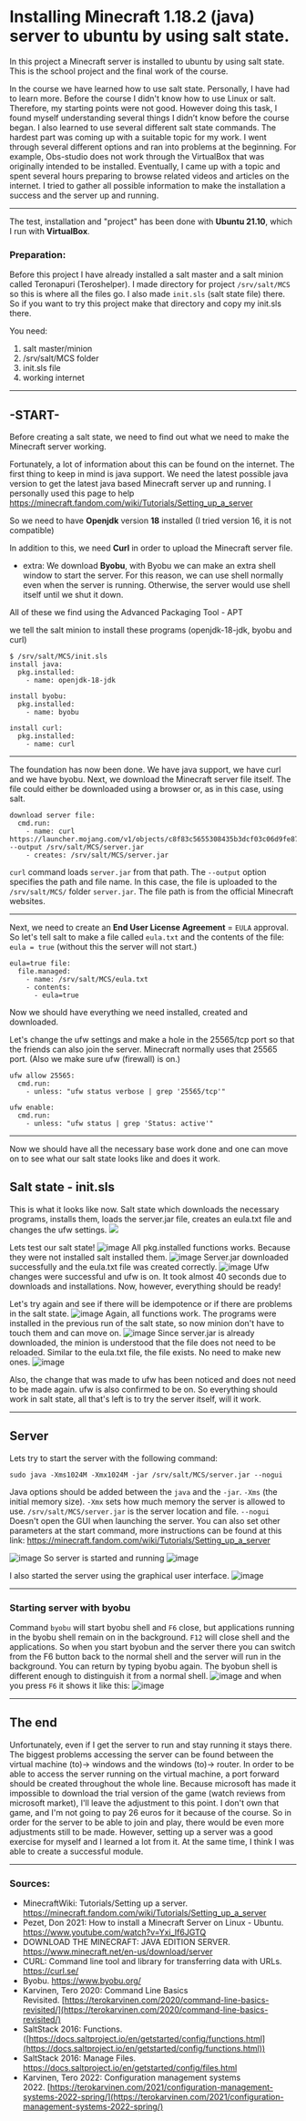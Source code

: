 # Installing Minecraft 1.18.2 (java) server to ubuntu by using salt state.

In this project a Minecraft server is installed to ubuntu by using salt state. This is the school project and the final work of the course.

In the course we have learned how to use salt state. Personally, I have had to learn more. Before the course I didn't know how to use Linux or salt.
Therefore, my starting points were not good. However doing this task, I found myself understanding several things I didn’t know before the course began. I also learned to use several different salt state commands. The hardest part was coming up with a suitable topic for my work. I went through several different options and ran into problems at the beginning. For example, Obs-studio does not work through the VirtualBox that was originally intended to be installed. Eventually, I came up with a topic and spent several hours preparing to browse related videos and articles on the internet. I tried to gather all possible information to make the installation a success and the server up and running.

----------

The test, installation and "project" has been done with **Ubuntu 21.10**, which I run with **VirtualBox**.

### Preparation: 
Before this project I have already installed a salt master and a salt minion called Teronapuri (Teroshelper).
I made directory for project `/srv/salt/MCS` so this is where all the files go. I also made `init.sls` (salt state file) there. So if you want to try this project make that directory and copy my init.sls there. 

You need:
1. salt master/minion
2. /srv/salt/MCS folder
3. init.sls file
4. working internet

---------------

## -START-
Before creating a salt state, we need to find out what we need to make the Minecraft server working. 

Fortunately, a lot of information about this can be found on the internet. The first thing to keep in mind is java support. We need the latest possible java version to get the latest java based Minecraft server up and running. I personally used this page to help https://minecraft.fandom.com/wiki/Tutorials/Setting_up_a_server

So we need to have **Openjdk** version **18** installed (I tried version 16, it is not compatible)

In addition to this, we need **Curl** in order to upload the Minecraft server file.

+ extra: We download **Byobu**, with Byobu we can make an extra shell window to start the server. For this reason, we can use shell normally even when the server is running. Otherwise, the server would use shell itself until we shut it down. 

All of these we find using the Advanced Packaging Tool - APT

we tell the salt minion to install these programs (openjdk-18-jdk, byobu and curl)
```
$ /srv/salt/MCS/init.sls
install java:
  pkg.installed:
    - name: openjdk-18-jdk
     
install byobu:
  pkg.installed: 
    - name: byobu
     
install curl:
  pkg.installed:
    - name: curl
```

-----------------------

The foundation has now been done. We have java support, we have curl and we have byobu. Next, we download the Minecraft server file itself. The file could either be downloaded using a browser or, as in this case, using salt.

```
download server file: 
  cmd.run:
    - name: curl https://launcher.mojang.com/v1/objects/c8f83c5655308435b3dcf03c06d9fe8740a77469/server.jar --output /srv/salt/MCS/server.jar
    - creates: /srv/salt/MCS/server.jar
```
`curl` command loads `server.jar` from that path. The `--output` option specifies the path and file name. In this case, the file is uploaded to the `/srv/salt/MCS/` folder `server.jar`. The file path is from the official Minecraft websites.

-------------------------
Next, we need to create an **End User License Agreement** = `EULA` approval. So let's tell salt to make a file called `eula.txt` and the contents of the file: `eula = true` (without this the server will not start.)

```
eula=true file:
  file.managed:
    - name: /srv/salt/MCS/eula.txt
    - contents: 
      - eula=true
```
Now we should have everything we need installed, created and downloaded. 

Let's change the ufw settings and make a hole in the 25565/tcp port so that the friends can also join the server. Minecraft normally uses that 25565 port. (Also we make sure ufw (firewall) is on.)

```
ufw allow 25565:
  cmd.run:
    - unless: "ufw status verbose | grep '25565/tcp'"

ufw enable:
  cmd.run:
    - unless: "ufw status | grep 'Status: active'"
```

---------------------

Now we should have all the necessary base work done and one can move on to see what our salt state looks like and does it work.


## Salt state - init.sls
This is what it looks like now. Salt state which downloads the necessary programs, installs them, loads the server.jar file, creates an eula.txt file and changes the ufw settings.
![](https://cdn.discordapp.com/attachments/784040982043295814/975466582316834946/unknown.png)







Lets test our salt state! 
![image](/.attachments/af06dd37017a1131bd1f54d41abd0770994bf9e7.png)
All pkg.installed functions works. Because they were not installed salt installed them.
![image](/.attachments/bef879f12705f3c2090ffd1f099ce3143f5ecb3c.png)
Server.jar downloaded successfully and the eula.txt file was created correctly.
![image](/.attachments/efeecc2256e8d47178085fd588e45deb303e8927.png)
Ufw changes were successful and ufw is on. It took almost 40 seconds due to downloads and installations. Now, however, everything should be ready!

Let's try again and see if there will be idempotence or if there are problems in the salt state.
![image](/.attachments/309b973ea42ed2383fe92a2edc7000aad309099c.png)
Again, all functions work. The programs were installed in the previous run of the salt state, so now minion don't have to touch them and can move on.
![image](/.attachments/5c6642cc5d657372bea7a8bd65390a927dc5272c.png)
Since server.jar is already downloaded, the minion is understood that the file does not need to be reloaded. Similar to the eula.txt file, the file exists. No need to make new ones.
![image](/.attachments/e9d6ba7458f76c0dbeba2dc507e1e81596366a1a.png)
  
Also, the change that was made to ufw has been noticed and does not need to be made again. ufw is also confirmed to be on. 
So everything should work in salt state, all that's left is to try the server itself, will it work.

-------------

## Server
Lets try to start the server with the following command:
```
sudo java -Xms1024M -Xmx1024M -jar /srv/salt/MCS/server.jar --nogui
```
Java options should be added between the `java` and the `-jar`.
`-Xms` (the initial memory size).
`-Xmx` sets how much memory the server is allowed to use.
`/srv/salt/MCS/server.jar` is the server location and file.
`--nogui` Doesn't open the GUI when launching the server.
You can also set other parameters at the start command, more instructions can be found at this link:
https://minecraft.fandom.com/wiki/Tutorials/Setting_up_a_server

![image](/.attachments/fd259946c462d40e9d02d34b769ae043e6265453.png)
So server is started and running
![image](/.attachments/f2e50820311da67f3ef7e961e799b4f283cc47ab.png)


I also started the server using the graphical user interface.
![image](/.attachments/32733eef6fbf816859c526f22ff52b94288776e8.png)

--------------------

### Starting server with byobu

Command `byobu` will start byobu shell and `F6` close, but applications running in the byobu shell remain on in the background. `F12` will close shell and the applications. So when you start byobun and the server there you can switch from the F6 button back to the normal shell and the server will run in the background. You can return by typing byobu again. The byobun shell is different enough to distinguish it from a normal shell.
![image](/.attachments/971be9af690739f92b1bb310c2d2cb0f0d6eba2a.png)
and when you press `F6` it shows it like this: 
![image](/.attachments/c774f3ae35e7343eb35c98e8e9345697eeb76712.png)

-------------------

## The end

Unfortunately, even if I get the server to run and stay running it stays there. The biggest problems accessing the server can be found between the virtual machine (to)-> windows and the windows (to)-> router. In order to be able to access the server running on the virtual machine, a port forward should be created throughout the whole line. Because microsoft has made it impossible to download the trial version of the game (watch reviews from microsoft market), I'll leave the adjustment to this point. I don't own that game, and I'm not going to pay 26 euros for it because of the course. So in order for the server to be able to join and play, there would be even more adjustments still to be made. However, setting up a server was a good exercise for myself and I learned a lot from it. At the same time, I think I was able to create a successful module.

--------------------

### Sources:

- MinecraftWiki: Tutorials/Setting up a server. https://minecraft.fandom.com/wiki/Tutorials/Setting_up_a_server
- Pezet, Don 2021: How to install a Minecraft Server on Linux - Ubuntu. https://www.youtube.com/watch?v=Yxi_If6JGTQ
- DOWNLOAD THE MINECRAFT: JAVA EDITION SERVER. https://www.minecraft.net/en-us/download/server
- CURL: Command line tool and library for transferring data with URLs. https://curl.se/
- Byobu. https://www.byobu.org/
- Karvinen, Tero 2020: Command Line Basics Revisited. [https://terokarvinen.com/2020/command-line-basics-revisited/](https://terokarvinen.com/2020/command-line-basics-revisited/)
- SaltStack 2016: Functions. ([https://docs.saltproject.io/en/getstarted/config/functions.html](https://docs.saltproject.io/en/getstarted/config/functions.html))
- SaltStack 2016: Manage Files. https://docs.saltproject.io/en/getstarted/config/files.html
- Karvinen, Tero 2022: Configuration management systems 2022. [https://terokarvinen.com/2021/configuration-management-systems-2022-spring/](https://terokarvinen.com/2021/configuration-management-systems-2022-spring/)
